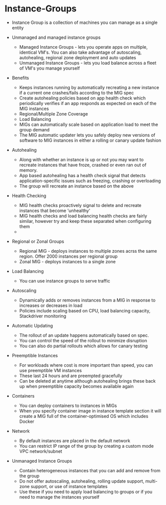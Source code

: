 # Instance-Groups

* Instance Group is a collection of machines you can manage as a single entity

* Unmanaged and managed instance groups
    * Managed Instance Groups - lets you operate apps on multiple, identical VM's. You can also take advantage of autoscaling, autohealing, regional zone deployment and auto updates
    * Unmanaged Instance Groups - lets you load balance across a fleet of VM's you manage yourself

* Benefits
    * Keeps instances running by automatically recreating a new instance if a current one crashes/fails according to the MIG spec
    * Create autohealing policies based on app health check which periodically verifies if an app responds as expected on each of the MIG instances
    * Regional/Multiple Zone Coverage
    * Load Balancing
    * MIGs can automatically scale based on application load to meet the group demand
    * The MIG automatic updater lets you safely deploy new versions of software to MIG instances in either a rolling or canary update fashion

* Autohealing
    * Along with whether an instance is up or not you may want to recreate instances that have froze, crashed or even ran out of memory. 
    * App based autohealing has a health check signal that detects application-specific issues such as freezing, crashing or overloading
    * The group will recreate an instance based on the above

* Health Checking
    * MIG health checks proactively signal to delete and recreate instances that become 'unhealthy'
    * MIG health checks and load balancing health checks are fairly similar, however try and keep these separated when configuring them
    * 

* Regional or Zonal Groups
    * Regional MIG - deploys instances to multiple zones acrss the same region. Offer 2000 instances per regional group
    * Zonal MIG - deploys instances to a single zone

* Load Balancing
    * You can use instance groups to serve traffic

* Autoscaling
    * Dynamically adds or removes instances from a MIG in response to increases or decreases in load
    * Policies include scaling based on CPU, load balancing capacity, Stackdriver monitoring

* Automatic Updating
    * The rollout of an update happens automatically based on spec. 
    * You can control the speed of the rollout to minimize disruption
    * You can also do partial rollouts which allows for canary testing

* Preemptible Instances
    * For workloads where cost is more important than speed, you can use preemptible VM instances
    * These last 24 hours and are preempted gracefully
    * Can be deleted at anytime although autohealing brings these back up when preemptible capacity becomes available again

* Containers
    * You can deploy containers to instances in MIGs
    * When you specify container image in instance template section it will create a MIG full of the container-optimised OS which includes Docker

* Network
    * By default instances are placed in the default network
    * You can restrict IP range of the group by creating a custom mode VPC network/subnet

* Unmanaged Instance Groups
    * Contain heterogeneous instances that you can add and remove from the group
    * Do not offer autoscaling, autohealing, rolling update support, multi-zone support, or use of instance templates
    * Use these if you need to apply load balancing to groups or if you need to manage the instances yourself
